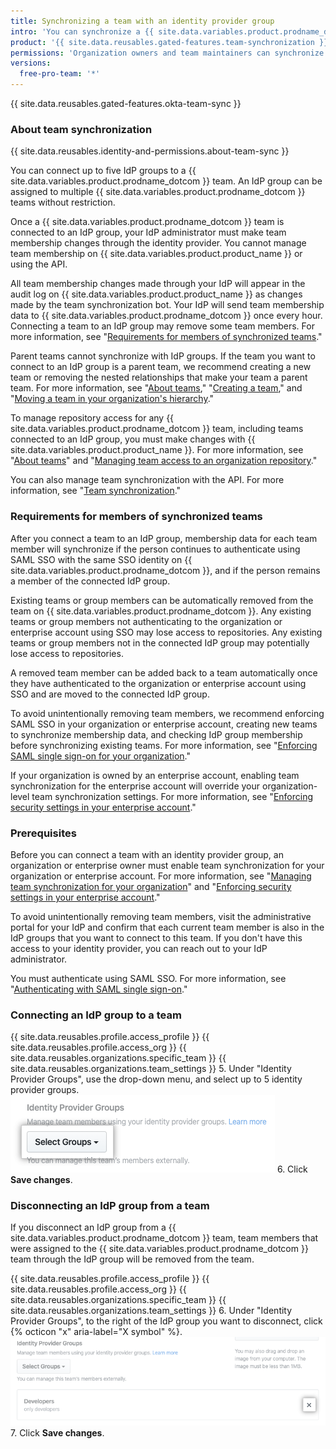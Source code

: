 ```yaml
---
title: Synchronizing a team with an identity provider group
intro: 'You can synchronize a {{ site.data.variables.product.prodname_dotcom }} team with an identity provider (IdP) group to automatically add and remove team members.'
product: '{{ site.data.reusables.gated-features.team-synchronization }}'
permissions: 'Organization owners and team maintainers can synchronize a {{ site.data.variables.product.prodname_dotcom }} team with an IdP group.'
versions:
  free-pro-team: '*'
---
```


{{ site.data.reusables.gated-features.okta-team-sync }}

### About team synchronization

{{ site.data.reusables.identity-and-permissions.about-team-sync }}

You can connect up to five IdP groups to a {{ site.data.variables.product.prodname_dotcom }} team. An IdP group can be assigned to multiple {{ site.data.variables.product.prodname_dotcom }} teams without restriction.

Once a {{ site.data.variables.product.prodname_dotcom }} team is connected to an IdP group, your IdP administrator must make team membership changes through the identity provider. You cannot manage team membership on {{ site.data.variables.product.product_name }} or using the API.

All team membership changes made through your IdP will appear in the audit log on {{ site.data.variables.product.product_name }} as changes made by the team synchronization bot. Your IdP will send team membership data to {{ site.data.variables.product.prodname_dotcom }} once every hour.
Connecting a team to an IdP group may remove some team members. For more information, see "[Requirements for members of synchronized teams](#requirements-for-members-of-synchronized-teams)."

Parent teams cannot synchronize with IdP groups. If the team you want to connect to an IdP group is a parent team, we recommend creating a new team or removing the nested relationships that make your team a parent team. For more information, see "[About teams](/articles/about-teams#nested-teams)," "[Creating a team](/github/setting-up-and-managing-organizations-and-teams/creating-a-team)," and "[Moving a team in your organization's hierarchy](/articles/moving-a-team-in-your-organizations-hierarchy)."

To manage repository access for any {{ site.data.variables.product.prodname_dotcom }} team, including teams connected to an IdP group, you must make changes with {{ site.data.variables.product.product_name }}. For more information, see "[About teams](/articles/about-teams)" and "[Managing team access to an organization repository](/articles/managing-team-access-to-an-organization-repository)." 

You can also manage team synchronization with the API. For more information, see "[Team synchronization](/v3/teams/team_sync/)."

### Requirements for members of synchronized teams

After you connect a team to an IdP group, membership data for each team member will synchronize if the person continues to authenticate using SAML SSO with the same SSO identity on {{ site.data.variables.product.prodname_dotcom }}, and if the person remains a member of the connected IdP group.

Existing teams or group members can be automatically removed from the team on {{ site.data.variables.product.prodname_dotcom }}. Any existing teams or group members not authenticating to the organization or enterprise account using SSO may lose access to repositories. Any existing teams or group members not in the connected IdP group may potentially lose access to repositories.

A removed team member can be added back to a team automatically once they have authenticated to the organization or enterprise account using SSO and are moved to the connected IdP group.

To avoid unintentionally removing team members, we recommend enforcing SAML SSO in your organization or enterprise account, creating new teams to synchronize membership data, and checking IdP group membership before synchronizing existing teams. For more information, see "[Enforcing SAML single sign-on for your organization](/articles/enforcing-saml-single-sign-on-for-your-organization)."

If your organization is owned by an enterprise account, enabling team synchronization for the enterprise account will override your organization-level team synchronization settings. For more information, see "[Enforcing security settings in your enterprise account](/github/setting-up-and-managing-your-enterprise-account/enforcing-security-settings-in-your-enterprise-account#managing-team-synchronization-for-organizations-in-your-enterprise-account)."

### Prerequisites

Before you can connect a team with an identity provider group, an organization or enterprise owner must enable team synchronization for your organization or enterprise account. For more information, see "[Managing team synchronization for your organization](/github/setting-up-and-managing-organizations-and-teams/managing-team-synchronization-for-your-organization)" and "[Enforcing security settings in your enterprise account](/github/setting-up-and-managing-your-enterprise-account/enforcing-security-settings-in-your-enterprise-account#managing-team-synchronization-for-organizations-in-your-enterprise-account)."

To avoid unintentionally removing team members, visit the administrative portal for your IdP and confirm that each current team member is also in the IdP groups that you want to connect to this team. If you don't have this access to your identity provider, you can reach out to your IdP administrator.

You must authenticate using SAML SSO. For more information, see "[Authenticating with SAML single sign-on](/articles/authenticating-with-saml-single-sign-on)."

### Connecting an IdP group to a team

{{ site.data.reusables.profile.access_profile }}
{{ site.data.reusables.profile.access_org }}
{{ site.data.reusables.organizations.specific_team }}
{{ site.data.reusables.organizations.team_settings }}
5. Under "Identity Provider Groups", use the drop-down menu, and select up to 5 identity provider groups.
    ![Drop-down menu to choose identity provider groups](/assets/images/help/teams/choose-an-idp-group.png)
6. Click **Save changes**.

### Disconnecting an IdP group from a team

If you disconnect an IdP group from a {{ site.data.variables.product.prodname_dotcom }} team, team members that were assigned to the {{ site.data.variables.product.prodname_dotcom }} team through the IdP group will be removed from the team. 

{{ site.data.reusables.profile.access_profile }}
{{ site.data.reusables.profile.access_org }}
{{ site.data.reusables.organizations.specific_team }}
{{ site.data.reusables.organizations.team_settings }}
6. Under "Identity Provider Groups", to the right of the IdP group you want to disconnect, click {% octicon "x" aria-label="X symbol" %}. 
    ![Unselect a connected IdP group from the GitHub team](/assets/images/help/teams/unselect-idp-group.png)
7. Click **Save changes**.
